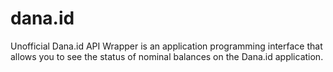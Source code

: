 # dana.id
Unofficial Dana.id API Wrapper is an application programming interface that allows you to see the status of nominal balances on the Dana.id application.
